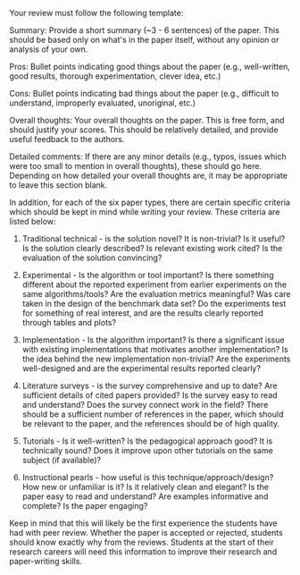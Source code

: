 Your review must follow the following template:

Summary:
Provide a short summary (~3 - 6 sentences) of the paper.  This should be based only on what's in the paper itself, without any opinion or analysis of your own.

Pros:
Bullet points indicating good things about the paper (e.g., well-written, good results, thorough experimentation, clever idea, etc.)

Cons:
Bullet points indicating bad things about the paper (e.g., difficult to understand, improperly evaluated, unoriginal, etc.)

Overall thoughts:
Your overall thoughts on the paper.  This is free form, and should justify your scores.  This should be relatively detailed, and provide useful feedback to the authors.

Detailed comments:
If there are any minor details (e.g., typos, issues which were too small to mention in overall thoughts), these should go here.  Depending on how detailed your overall thoughts are, it may be appropriate to leave this section blank.


In addition, for each of the six paper types, there are certain specific criteria which should be kept in mind while writing your review.  These criteria are listed below:

1. Traditional technical - is the solution novel? It is non-trivial? Is it useful? Is the solution clearly described? Is relevant existing work cited? Is the evaluation of the solution convincing? 

2. Experimental - Is the algorithm or tool important? Is there something different about the reported experiment from earlier experiments on the same algorithms/tools? Are the evaluation metrics meaningful? Was care taken in the design of the benchmark data set? Do the experiments test for something of real interest, and are the results clearly reported through tables and plots?

3. Implementation - Is the algorithm important? Is there a significant issue with existing implementations that motivates another implementation? Is the idea behind the new implementation non-trivial? Are the experiments well-designed and are the experimental results reported clearly?

4. Literature surveys - is the survey comprehensive and up to date? Are sufficient details of cited papers provided? Is the survey easy to read and understand? Does the survey connect work in the field?  There should be a sufficient number of references in the paper, which should be relevant to the paper, and the references should be of high quality.

5. Tutorials - Is it well-written? Is the pedagogical approach good? It is 
technically sound? Does it improve upon other tutorials on the same subject (if available)?

6. Instructional pearls - how useful is this technique/approach/design? How new or unfamiliar is it? Is it relatively clean and elegant? Is the paper easy to read and understand? Are examples informative and complete? Is the paper engaging?


Keep in mind that this will likely be the first experience the students have had with peer review.  Whether the paper is accepted or rejected, students should know exactly why from the reviews.  Students at the start of their research careers will need this information to improve their research and paper-writing skills.

